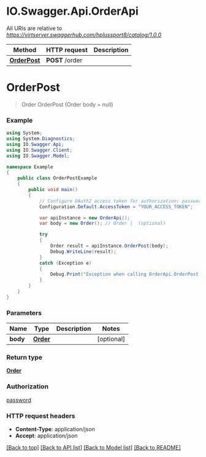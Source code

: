 # IO.Swagger.Api.OrderApi

All URIs are relative to *https://virtserver.swaggerhub.com/hplussport8/catalog/1.0.0*

Method | HTTP request | Description
------------- | ------------- | -------------
[**OrderPost**](OrderApi.md#orderpost) | **POST** /order | 

<a name="orderpost"></a>
# **OrderPost**
> Order OrderPost (Order body = null)



### Example
```csharp
using System;
using System.Diagnostics;
using IO.Swagger.Api;
using IO.Swagger.Client;
using IO.Swagger.Model;

namespace Example
{
    public class OrderPostExample
    {
        public void main()
        {
            // Configure OAuth2 access token for authorization: password
            Configuration.Default.AccessToken = "YOUR_ACCESS_TOKEN";

            var apiInstance = new OrderApi();
            var body = new Order(); // Order |  (optional) 

            try
            {
                Order result = apiInstance.OrderPost(body);
                Debug.WriteLine(result);
            }
            catch (Exception e)
            {
                Debug.Print("Exception when calling OrderApi.OrderPost: " + e.Message );
            }
        }
    }
}
```

### Parameters

Name | Type | Description  | Notes
------------- | ------------- | ------------- | -------------
 **body** | [**Order**](Order.md)|  | [optional] 

### Return type

[**Order**](Order.md)

### Authorization

[password](../README.md#password)

### HTTP request headers

 - **Content-Type**: application/json
 - **Accept**: application/json

[[Back to top]](#) [[Back to API list]](../README.md#documentation-for-api-endpoints) [[Back to Model list]](../README.md#documentation-for-models) [[Back to README]](../README.md)
